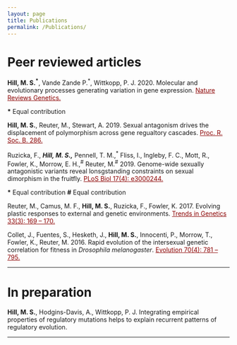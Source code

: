 ```yaml
---
layout: page
title: Publications
permalink: /Publications/
---
```

<!-- Global site tag (gtag.js) - Google Analytics -->
<script async src="https://www.googletagmanager.com/gtag/js?id=UA-111105866-1"></script>
<script>
  window.dataLayer = window.dataLayer || [];
  function gtag(){dataLayer.push(arguments);}
  gtag('js', new Date());

  gtag('config', 'UA-111105866-1');
</script>

<h1>Peer reviewed articles</h1>
<b>Hill, M. S.<sup>*</sup></b>, Vande Zande P.<sup>*</sup>, Wittkopp, P. J. 2020. Molecular and evolutionary processes generating variation in gene expression. <a href="https://www.nature.com/articles/s41576-020-00304-w" style="color:#8b0000">Nature Reviews Genetics.</a>

<b>*</b> Equal contribution
<br>

<b>Hill, M. S.</b>, Reuter, M., Stewart, A. 2019. Sexual antagonism drives the displacement of polymorphism across gene regualtory cascades. <a href="https://royalsocietypublishing.org/doi/pdf/10.1098/rspb.2019.0660" style="color:#8b0000">Proc. R. Soc. B. 286.</a>
<br>

Ruzicka, F.,<sup>*</sup> <b>Hill, M. S.,<sup>*</sup></b> Pennell, T. M.,<sup>*</sup> Fliss, I., Ingleby, F. C., Mott, R., Fowler, K., Morrow, E. H.,<sup>#</sup> Reuter, M.<sup>#</sup> 2019. Genome-wide sexually antagonistic variants reveal lonsgstanding constraints on sexual dimorphism in the fruitfly. <a href="https://doi.org/10.1371/journal.pbio.3000244" style="color:#8b0000">PLoS Biol 17(4): e3000244.</a>

<b>*</b> Equal contribution
<b>#</b> Equal contribution
<br>

Reuter, M., Camus, M. F., <b>Hill, M. S.</b>, Ruzicka, F., Fowler, K. 2017. Evolving plastic responses to external and genetic environments. <a href="http://ac.els-cdn.com/S0168952517300045/1-s2.0-S0168952517300045-main.pdf?_tid=2a7d67f6-ebee-11e6-a180-00000aab0f26&acdnat=1486332062_e1b2719461cfd3704c1c2a321a7177ee" style="color:#8b0000">Trends in Genetics 33(3): 169 – 170.</a>
<br>

Collet, J., Fuentes, S., Hesketh, J., <b>Hill, M. S.</b>, Innocenti, P., Morrow, T., Fowler, K., Reuter, M. 2016. Rapid evolution of the intersexual genetic correlation for fitness in <i>Drosophila melanogaster</i>. <a href="http://onlinelibrary.wiley.com/doi/10.1111/evo.12892/epdf" style="color:#8b0000">Evolution 70(4): 781 – 795.</a>
<br>

<hr>
<h1>In preparation</h1>

<b>Hill, M. S.</b>, Hodgins-Davis, A., Wittkopp, P. J. Integrating empirical properties of regulatory mutations helps to explain recurrent patterns of regulatory evolution.

<hr>
